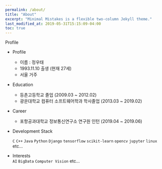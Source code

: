 ```yaml
---
permalink: /about/
title: "About"
excerpt: "Minimal Mistakes is a flexible two-column Jekyll theme."
last_modified_at: 2019-05-31T15:15:09-04:00
toc: true
---
```

Profile

* Profile
    - 이름 : 정우태
    - 1993.11.10 출생 (현재 27세)
    - 서울 거주
* Education
    - 등촌고등학교 졸업 (2009.03 ~ 2012.02)
    - 광운대학교 컴퓨터 소프트웨어학과 학사졸업 (2013.03 ~ 2019.02)
* Career
    - 포항공과대학교 정보통신연구소 연구원 인턴 (2019.04 ~ 2019.06)
* Development Stack <br>

    `C` `C++` `Java` `Python` `Django` `tensorflow` `scikit-learn` `opencv` `jupyter` `linux` etc... 
* Interests <br>
    `AI` `BigData` `Computer Vision` etc...
    